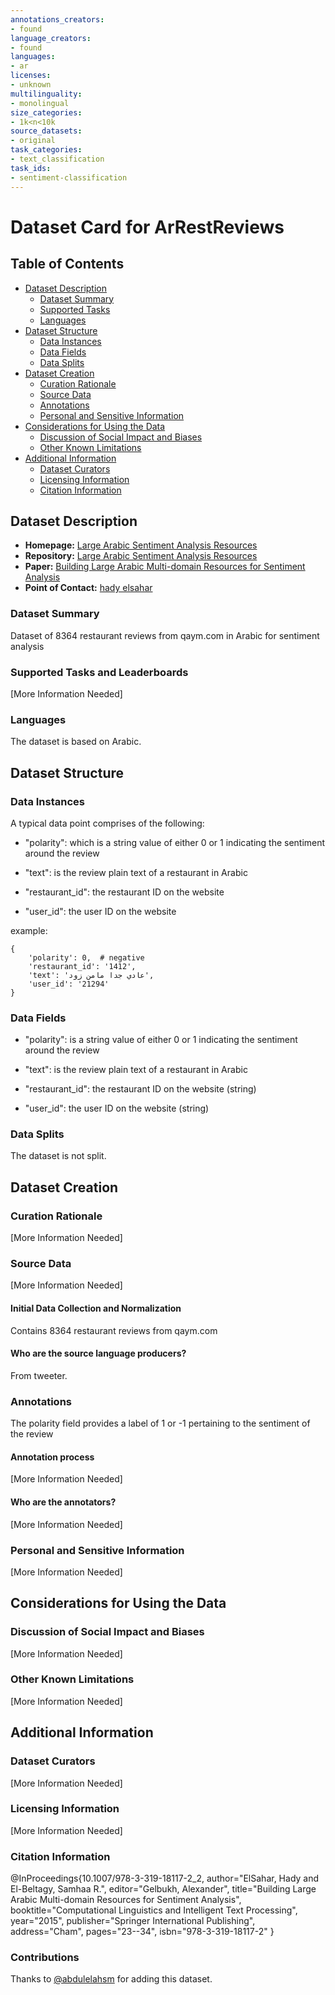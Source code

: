 ```yaml
---
annotations_creators:
- found
language_creators:
- found
languages:
- ar
licenses:
- unknown
multilinguality:
- monolingual
size_categories:
- 1k<n<10k
source_datasets:
- original
task_categories:
- text_classification
task_ids:
- sentiment-classification
---
```


# Dataset Card for ArRestReviews

## Table of Contents
- [Dataset Description](#dataset-description)
  - [Dataset Summary](#dataset-summary)
  - [Supported Tasks](#supported-tasks-and-leaderboards)
  - [Languages](#languages)
- [Dataset Structure](#dataset-structure)
  - [Data Instances](#data-instances)
  - [Data Fields](#data-instances)
  - [Data Splits](#data-instances)
- [Dataset Creation](#dataset-creation)
  - [Curation Rationale](#curation-rationale)
  - [Source Data](#source-data)
  - [Annotations](#annotations)
  - [Personal and Sensitive Information](#personal-and-sensitive-information)
- [Considerations for Using the Data](#considerations-for-using-the-data)
  - [Discussion of Social Impact and Biases](#discussion-of-social-impact-and-biases)
  - [Other Known Limitations](#other-known-limitations)
- [Additional Information](#additional-information)
  - [Dataset Curators](#dataset-curators)
  - [Licensing Information](#licensing-information)
  - [Citation Information](#citation-information)

## Dataset Description

- **Homepage:** [Large Arabic Sentiment Analysis Resources](https://github.com/hadyelsahar/large-arabic-sentiment-analysis-resouces)
- **Repository:** [Large Arabic Sentiment Analysis Resources](https://github.com/hadyelsahar/large-arabic-sentiment-analysis-resouces)
- **Paper:** [ Building Large Arabic Multi-domain Resources for Sentiment Analysis](https://github.com/hadyelsahar/large-arabic-sentiment-analysis-resouces/blob/master/Paper%20-%20Building%20Large%20Arabic%20Multi-domain%20Resources%20for%20Sentiment%20Analysis.pdf)
- **Point of Contact:** [hady elsahar](hadyelsahar@gmail.com)

### Dataset Summary

Dataset of 8364 restaurant reviews from qaym.com in Arabic for sentiment analysis

### Supported Tasks and Leaderboards

[More Information Needed]

### Languages

The dataset is based on Arabic.

## Dataset Structure

### Data Instances

A typical data point comprises of the following:

- "polarity": which is a string value of either 0 or 1 indicating the sentiment around the review    

- "text": is the review plain text of a restaurant in Arabic

- "restaurant_id": the restaurant ID on the website

- "user_id": the user ID on the website

example:
``` 
{
    'polarity': 0,  # negative
    'restaurant_id': '1412',
    'text': 'عادي جدا مامن زود',
    'user_id': '21294'
}
```

### Data Fields

- "polarity": is a string value of either 0 or 1 indicating the sentiment around the review    

- "text": is the review plain text of a restaurant in Arabic

- "restaurant_id": the restaurant ID on the website (string)

- "user_id": the user ID on the website (string)

### Data Splits

The dataset is not split. 

## Dataset Creation

### Curation Rationale

[More Information Needed]

### Source Data

[More Information Needed]

#### Initial Data Collection and Normalization

Contains 8364 restaurant reviews from qaym.com

#### Who are the source language producers?

From tweeter.  

### Annotations

The polarity field provides a label of 1 or -1 pertaining to the sentiment of the review

#### Annotation process

[More Information Needed]

#### Who are the annotators?

[More Information Needed]

### Personal and Sensitive Information

[More Information Needed]

## Considerations for Using the Data

### Discussion of Social Impact and Biases

[More Information Needed]

### Other Known Limitations

[More Information Needed]

## Additional Information

### Dataset Curators

[More Information Needed]

### Licensing Information

[More Information Needed]

### Citation Information

@InProceedings{10.1007/978-3-319-18117-2_2,
author="ElSahar, Hady
and El-Beltagy, Samhaa R.",
editor="Gelbukh, Alexander",
title="Building Large Arabic Multi-domain Resources for Sentiment Analysis",
booktitle="Computational Linguistics and Intelligent Text Processing",
year="2015",
publisher="Springer International Publishing",
address="Cham",
pages="23--34",
isbn="978-3-319-18117-2"
}

### Contributions

Thanks to [@abdulelahsm](https://github.com/abdulelahsm) for adding this dataset.